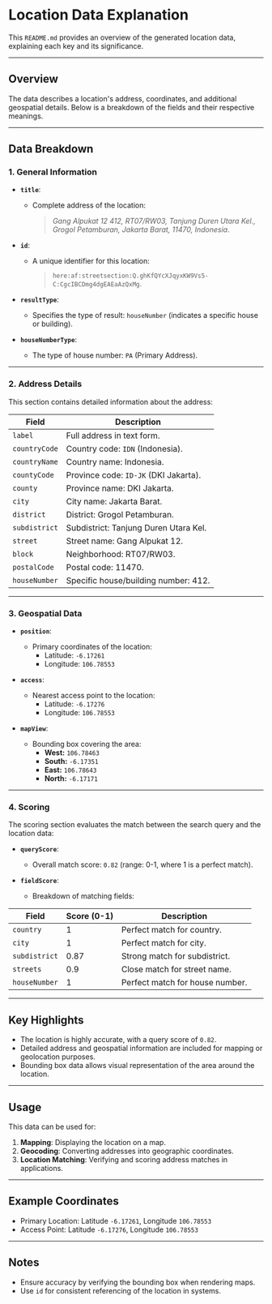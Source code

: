 # Location Data Explanation

This `README.md` provides an overview of the generated location data, explaining each key and its significance.

---

## Overview
The data describes a location's address, coordinates, and additional geospatial details. Below is a breakdown of the fields and their respective meanings.

---

## Data Breakdown

### 1. **General Information**
- **`title`**: 
  - Complete address of the location: 
    > *Gang Alpukat 12 412, RT07/RW03, Tanjung Duren Utara Kel., Grogol Petamburan, Jakarta Barat, 11470, Indonesia*.

- **`id`**: 
  - A unique identifier for this location: 
    > `here:af:streetsection:Q.ghKfQYcXJqyxKW9Vs5-C:CgcIBCDmg4dgEAEaAzQxMg`.

- **`resultType`**: 
  - Specifies the type of result: `houseNumber` (indicates a specific house or building).

- **`houseNumberType`**: 
  - The type of house number: `PA` (Primary Address).

---

### 2. **Address Details**

This section contains detailed information about the address:

| Field            | Description                                                 |
|------------------|-------------------------------------------------------------|
| `label`          | Full address in text form.                                  |
| `countryCode`    | Country code: `IDN` (Indonesia).                            |
| `countryName`    | Country name: Indonesia.                                    |
| `countyCode`     | Province code: `ID-JK` (DKI Jakarta).                       |
| `county`         | Province name: DKI Jakarta.                                 |
| `city`           | City name: Jakarta Barat.                                   |
| `district`       | District: Grogol Petamburan.                                |
| `subdistrict`    | Subdistrict: Tanjung Duren Utara Kel.                       |
| `street`         | Street name: Gang Alpukat 12.                               |
| `block`          | Neighborhood: RT07/RW03.                                    |
| `postalCode`     | Postal code: 11470.                                         |
| `houseNumber`    | Specific house/building number: 412.                        |

---

### 3. **Geospatial Data**

- **`position`**:
  - Primary coordinates of the location:
    - Latitude: `-6.17261`
    - Longitude: `106.78553`

- **`access`**:
  - Nearest access point to the location:
    - Latitude: `-6.17276`
    - Longitude: `106.78553`

- **`mapView`**:
  - Bounding box covering the area:
    - **West:** `106.78463`
    - **South:** `-6.17351`
    - **East:** `106.78643`
    - **North:** `-6.17171`

---

### 4. **Scoring**

The scoring section evaluates the match between the search query and the location data:

- **`queryScore`**:
  - Overall match score: `0.82` (range: 0-1, where 1 is a perfect match).

- **`fieldScore`**:
  - Breakdown of matching fields:

| Field          | Score (0-1) | Description                       |
|----------------|-------------|-----------------------------------|
| `country`      | 1           | Perfect match for country.        |
| `city`         | 1           | Perfect match for city.           |
| `subdistrict`  | 0.87        | Strong match for subdistrict.     |
| `streets`      | 0.9         | Close match for street name.      |
| `houseNumber`  | 1           | Perfect match for house number.   |

---

## Key Highlights
- The location is highly accurate, with a query score of `0.82`.
- Detailed address and geospatial information are included for mapping or geolocation purposes.
- Bounding box data allows visual representation of the area around the location.

---

## Usage
This data can be used for:
1. **Mapping**: Displaying the location on a map.
2. **Geocoding**: Converting addresses into geographic coordinates.
3. **Location Matching**: Verifying and scoring address matches in applications.

---

## Example Coordinates
- Primary Location: Latitude `-6.17261`, Longitude `106.78553`
- Access Point: Latitude `-6.17276`, Longitude `106.78553`

---

## Notes
- Ensure accuracy by verifying the bounding box when rendering maps.
- Use `id` for consistent referencing of the location in systems.
